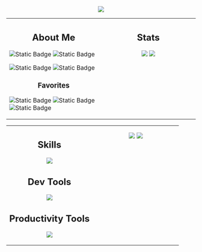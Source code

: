 <!--
<h1>Hi there 👋</h1>
<p>I'm just a girl that likes to tinker with software and make stuff.</p>
-->


<div align=center>
  <a href="https://github.com/ryo-ma/github-profile-trophy"><img src="https://github-profile-trophy.vercel.app/?username=Lau-San&column=-1&margin-w=15&theme=juicyfresh&no-frame=true&no-bg=true&title=-Followers,-Stars,-Reviews"></a>
</div>

<!-- TABLE 1 -->
<table width="960px"><tr><td valign="top" width="50%">

## <div align=center>About Me</div>


![Static Badge](https://img.shields.io/badge/Main_OS-Linux-blue?style=for-the-badge&labelColor=blue&color=gray)
![Static Badge](https://img.shields.io/badge/Editor-Neovim-blue?style=for-the-badge&labelColor=blue&color=gray)

![Static Badge](https://img.shields.io/badge/Current_Project-Portfolio%20Website-blue?style=for-the-badge&labelColor=orange&color=gray)
![Static Badge](https://img.shields.io/badge/Currently_Learning-Animation-blue?style=for-the-badge&labelColor=orange&color=gray)

### <div align=center>Favorites</div>

![Static Badge](https://img.shields.io/badge/Music_Genres-EDM,_Metal-blue?style=for-the-badge&labelColor=purple&color=gray)
![Static Badge](https://img.shields.io/badge/Artists-Billie_Eilish,_Caravan_Palace-blue?style=for-the-badge&labelColor=purple&color=gray)
![Static Badge](https://img.shields.io/badge/Games-Osu!,_Hollow_Knight-blue?style=for-the-badge&labelColor=purple&color=gray)



</td><td valign="top" width="50%" align=center>

## Stats

[![](https://streak-stats.demolab.com?user=Lau-San&theme=shadow-blue&hide_border=true&card_width=480&exclude_days=Sun%2CSat)]([https://github.com/anuraghazra/github-readme-stats](https://git.io/streak-stats))
[![](https://github-readme-stats-kappa-five-60.vercel.app/api?username=Lau-San&theme=shadow_blue&show_icons=true&hide_border=true&card_width=550&hide_title=true)](https://github.com/anuraghazra/github-readme-stats)


</td></tr></table>
<!-- END TABLE 1 -->

<!-- TABLE 2 -->
<table><tr><td valign="top" align=center width="50%">

## Skills
[![](https://skillicons.dev/icons?i=html,css,sass,js,ts,react,py,godot)](https://skillicons.dev/)

## Dev Tools
[![](https://skillicons.dev/icons?i=neovim,vscode,git,github,postman,vite)](https://skillicons.dev/)

## Productivity Tools
[![](https://skillicons.dev/icons?i=notion,obsidian)](https://skillicons.dev/)

</td><td valign="top" align=center width="50%">

[![](https://github-readme-stats-kappa-five-60.vercel.app/api/top-langs?username=Lau-San&theme=shadow_blue&hide_border=true&card_width=550&layout=compact&exclude_repo=github-readme-stats,2DShootingGame,Some2DTests)](https://github.com/anuraghazra/github-readme-stats)
[![](https://github-readme-stats-kappa-five-60.vercel.app/api/wakatime?username=lau_san&theme=shadow_blue&hide_border=true)](https://github.com/anuraghazra/github-readme-stats)

</td></tr></table>
<!-- END TABLE 2 -->

